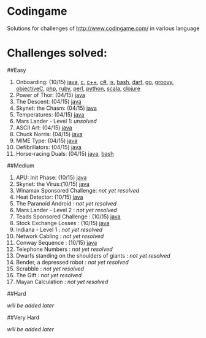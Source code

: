 # Codingame
Solutions for challenges of http://www.codingame.com/ in various language

# Challenges solved:

##Easy

  1.  Onboarding: (10/15) [java][easy1_java], [c][easy1_c], [c++][easy1_c++], [c#][easy1_c#], [js][easy1_js], [bash][easy1_bash], [dart][easy1_dart], [go][easy1_go], [groovy][easy1_groovy], [objectiveC][easy1_objectiveC], [php][easy1_php], [ruby][easy1_ruby], [perl][easy1_perl], [python][easy1_python], [scala][easy1_scala], [clojure][easy1_clojure]
  2.  Power of Thor: (04/15) [java][easy2_java]
  3.  The Descent: (04/15) [java][easy3_java]
  4.  Skynet: the Chasm: (04/15) [java][easy4_java]
  5.  Temperatures: (04/15) [java][easy5_java]
  6.  Mars Lander - Level 1: *unsolved*
  7.  ASCII Art: (04/15) [java][easy7_java]
  8.  Chuck Norris: (04/15) [java][easy8_java]
  9.  MIME Type: (04/15) [java][easy9_java]
  10. Defibrillators: (04/15) [java][easy10_java]
  11. Horse-racing Duals: (04/15) [java][easy11_java], [bash][easy11_bash]

##Medium

  1.  APU: Init Phase: (10/15) [java][medium1_java]
  2.  Skynet: the Virus:(10/15) [java][medium2_java]
  3.  Winamax Sponsored Challenge: *not yet resolved*
  4.  Heat Detector: (10/15) [java][medium4_java]
  5.  The Paranoid Android : *not yet resolved*
  6.  Mars Lander - Level 2 : *not yet resolved*
  7.  Teads Sponsored Challenge : (10/15) [java][medium7_java]
  8.  Stock Exchange Losses : (10/15) [java][medium8_java]
  9.  Indiana - Level 1 : *not yet resolved*
  10.  Network Cabling : *not yet resolved*
  11.  Conway Sequence : (10/15) [java][medium11_java]
  12.  Telephone Numbers : *not yet resolved*
  13.  Dwarfs standing on the shoulders of giants : *not yet resolved*
  14.  Bender, a depressed robot : *not yet resolved*
  15.  Scrabble : *not yet resolved*
  16.  The Gift : *not yet resolved*
  17.  Mayan Calculation : *not yet resolved*

##Hard

*will be added later*

##Very Hard

*will be added later*

  [easy1_java]: https://github.com/adrian-nesonson/Codingame/blob/master/Solutions/Java/Onboarding.java
  [easy1_c]: https://github.com/adrian-nesonson/Codingame/blob/master/Solutions/C/Onboarding.c
  [easy1_c++]: https://github.com/adrian-nesonson/Codingame/blob/master/Solutions/C%2B%2B/Onboarding.cpp
  [easy1_c#]: https://github.com/adrian-nesonson/Codingame/blob/master/Solutions/C%23/Onboarding.cs
  [easy1_js]: https://github.com/adrian-nesonson/Codingame/blob/master/Solutions/javascript/Onboarding.js
  [easy1_bash]: https://github.com/adrian-nesonson/Codingame/blob/master/Solutions/Bash/Onboarding.sh
  [easy1_dart]: https://github.com/adrian-nesonson/Codingame/blob/master/Solutions/Dart/Onboarding.dart
  [easy1_go]: https://github.com/adrian-nesonson/Codingame/blob/master/Solutions/Go/Onboarding.go
  [easy1_groovy]: https://github.com/adrian-nesonson/Codingame/blob/master/Solutions/Groovy/Onboarding.gvy
  [easy1_objectiveC]: https://github.com/adrian-nesonson/Codingame/blob/master/Solutions/ObjectiveC/Onboarding.m
  [easy1_php]: https://github.com/adrian-nesonson/Codingame/blob/master/Solutions/PHP/Onboarding.php
  [easy1_ruby]: https://github.com/adrian-nesonson/Codingame/blob/master/Solutions/Ruby/Onboarding.rb
  [easy1_perl]: https://github.com/adrian-nesonson/Codingame/blob/master/Solutions/Perl/Onboarding.pl
  [easy1_python]: https://github.com/adrian-nesonson/Codingame/blob/master/Solutions/Python/Onboarding.py
  [easy1_scala]: https://github.com/adrian-nesonson/Codingame/blob/master/Solutions/Scala/Onboarding.scala  
  [easy1_clojure]: https://github.com/adrian-nesonson/Codingame/blob/master/Solutions/Clojure/Onboarding.clj  

  [easy2_java]: https://github.com/adrian-nesonson/Codingame/blob/master/Solutions/Java/PowerOfThor.java

  [easy3_java]: https://github.com/adrian-nesonson/Codingame/blob/master/Solutions/Java/TheDescent.java

  [easy4_java]: https://github.com/adrian-nesonson/Codingame/blob/master/Solutions/Java/SkynetTheChasm.java

  [easy5_java]: https://github.com/adrian-nesonson/Codingame/blob/master/Solutions/Java/Temperatures.java

  [easy7_java]: https://github.com/adrian-nesonson/Codingame/blob/master/Solutions/Java/ASCIIArt.java

  [easy8_java]: https://github.com/adrian-nesonson/Codingame/blob/master/Solutions/Java/ChuckNorris.java

  [easy9_java]: https://github.com/adrian-nesonson/Codingame/blob/master/Solutions/Java/MIMEType.java

  [easy10_java]: https://github.com/adrian-nesonson/Codingame/blob/master/Solutions/Java/Defibrillators.java

  [easy11_java]: https://github.com/adrian-nesonson/Codingame/blob/master/Solutions/Java/HorseRacingDual.java  
  [easy11_bash]: https://github.com/adrian-nesonson/Codingame/blob/master/Solutions/Bash/HorseRacingDual.sh

  [medium1_java]: https://github.com/adrian-nesonson/Codingame/blob/master/Solutions/Java/ApuInitPhase.java  

  [medium2_java]: https://github.com/adrian-nesonson/Codingame/blob/master/Solutions/Java/SkynetTheVirus.java  

  [medium4_java]: https://github.com/adrian-nesonson/Codingame/blob/master/Solutions/Java/HeatDetector.java  

  [medium7_java]: https://github.com/adrian-nesonson/Codingame/blob/master/Solutions/Java/TeadsSponsoredChallenge.java  

  [medium8_java]: https://github.com/adrian-nesonson/Codingame/blob/master/Solutions/Java/StockExchangeLosses.java

  [medium11_java]:https://github.com/adrian-nesonson/Codingame/blob/master/Solutions/Java/ConwaySequence.java
